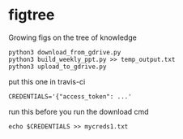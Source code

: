 # figtree
Growing figs on the tree of knowledge

```
python3 download_from_gdrive.py
python3 build_weekly_ppt.py >> temp_output.txt
python3 upload_to_gdrive.py
```

put this one in travis-ci

```
CREDENTIALS='{"access_token": ...'
```

run this before you run the download cmd
```
echo $CREDENTIALS >> mycreds1.txt 
```